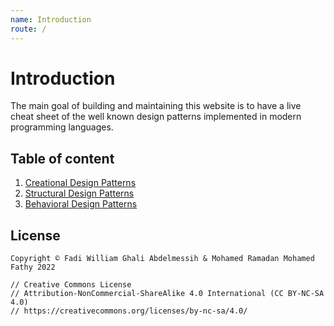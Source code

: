 ```yaml
---
name: Introduction
route: /
---
```


# Introduction

The main goal of building and maintaining this website is to have a live cheat sheet of the well known design patterns implemented in modern programming languages.

## Table of content

1. [Creational Design Patterns](/creational)
2. [Structural Design Patterns](/structural)
3. [Behavioral Design Patterns](/behavioral)

## License

```
Copyright © Fadi William Ghali Abdelmessih & Mohamed Ramadan Mohamed Fathy 2022

// Creative Commons License
// Attribution-NonCommercial-ShareAlike 4.0 International (CC BY-NC-SA 4.0)
// https://creativecommons.org/licenses/by-nc-sa/4.0/
```
